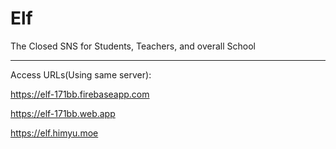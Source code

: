 # Elf
The Closed SNS for Students, Teachers, and overall School
***
Access URLs(Using same server):

<https://elf-171bb.firebaseapp.com>

<https://elf-171bb.web.app>

<https://elf.himyu.moe>
